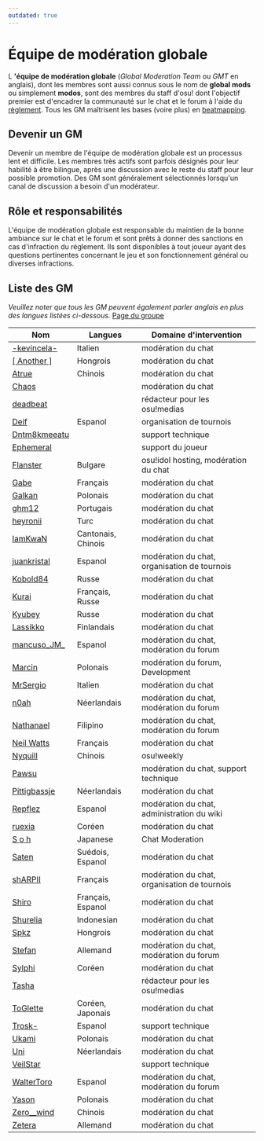 ```yaml
---
outdated: true
---
```

Équipe de modération globale
==============================

L **'équipe de modération globale** (*Global Moderation Team* ou *GMT* en anglais), dont les membres sont aussi connus sous le nom de **global mods** ou simplement **modos**, sont des membres du staff d'osu! dont l'objectif premier est d'encadrer la communauté sur le chat et le forum à l'aide du [règlement](/wiki/Rules). Tous les GM maîtrisent les bases (voire plus) en [beatmapping](/wiki/Beatmapping).

Devenir un GM
-------------

Devenir un membre de l'équipe de modération globale est un processus lent et difficile. Les membres très actifs sont parfois désignés pour leur habilité à être bilingue, après une discussion avec le reste du staff pour leur possible promotion. Des GM sont généralement sélectionnés lorsqu'un canal de discussion a besoin d'un modérateur.

Rôle et responsabilités
-----------------------

L'équipe de modération globale est responsable du maintien de la bonne ambiance sur le chat et le forum et sont prêts à donner des sanctions en cas d'infraction du règlement. Ils sont disponibles à tout joueur ayant des questions pertinentes concernant le jeu et son fonctionnement général ou diverses infractions.

Liste des GM
------------

*Veuillez noter que tous les GM peuvent également parler anglais en plus des langues listées ci-dessous.*
[Page du groupe](http://osu.ppy.sh/g/4)

| Nom | Langues | Domaine d'intervention |
| --- | ------- | ---------------------- |
| [-kevincela-](https://osu.ppy.sh/u/266596) | Italien | modération du chat |
| [[ Another ]](https://osu.ppy.sh/u/3416573) | Hongrois | modération du chat |
| [Atrue](https://osu.ppy.sh/u/1758523) | Chinois | modération du chat |
| [Chaos](https://osu.ppy.sh/u/2628870) | | modération du chat |
| [deadbeat](https://osu.ppy.sh/u/128370) | | rédacteur pour les osu!medias |
| [Deif](https://osu.ppy.sh/u/318565) | Espanol | organisation de tournois |
| [Dntm8kmeeatu](https://osu.ppy.sh/u/5428812) | | support technique |
| [Ephemeral](https://osu.ppy.sh/u/102335) | | support du joueur |
| [Flanster](https://osu.ppy.sh/u/447818) | Bulgare | osu!idol hosting, modération du chat |
| [Gabe](https://osu.ppy.sh/u/654108) | Français | modération du chat |
| [Galkan](https://osu.ppy.sh/u/169570) | Polonais | modération du chat |
| [ghm12](https://osu.ppy.sh/u/2594229) | Portugais | modération du chat |
| [heyronii](https://osu.ppy.sh/u/5642779) | Turc | modération du chat |
| [IamKwaN](https://osu.ppy.sh/u/1856463) | Cantonais, Chinois | modération du chat |
| [juankristal](https://osu.ppy.sh/u/443656) | Espanol | modération du chat, organisation de tournois |
| [Kobold84](https://osu.ppy.sh/u/3227533) | Russe | modération du chat |
| [Kurai](https://osu.ppy.sh/u/77089) | Français, Russe | modération du chat |
| [Kyubey](https://osu.ppy.sh/u/2195646) | Russe | modération du chat |
| [Lassikko](https://osu.ppy.sh/u/7253731) | Finlandais | modération du chat |
| [mancuso_JM_](https://osu.ppy.sh/u/521568) | Espanol | modération du chat, modération du forum |
| [Marcin](https://osu.ppy.sh/u/722665) | Polonais | modération du forum, Development |
| [MrSergio](https://osu.ppy.sh/u/2581696) | Italien | modération du chat |
| [n0ah](https://osu.ppy.sh/u/3086393) | Néerlandais | modération du chat, modération du forum |
| [Nathanael](https://osu.ppy.sh/u/2295078) | Filipino | modération du chat, modération du forum |
| [Neil Watts](https://osu.ppy.sh/u/3048059) | Français | modération du chat |
| [Nyquill](https://osu.ppy.sh/u/682935) | Chinois | osu!weekly |
| [Pawsu](https://osu.ppy.sh/u/2371454) |  | modération du chat, support technique |
| [Pittigbassje](https://osu.ppy.sh/u/2167433) | Néerlandais | modération du chat |
| [Repflez](https://osu.ppy.sh/u/201392) | Espanol | modération du chat, administration du wiki |
| [ruexia](https://osu.ppy.sh/u/385069) | Coréen | modération du chat |
| [S o h](https://osu.ppy.sh/u/2234772) | Japanese | Chat Moderation |
| [Saten](https://osu.ppy.sh/u/444506) | Suédois, Espanol | modération du chat |
| [shARPII](https://osu.ppy.sh/u/776257) | Français | modération du chat, organisation de tournois |
| [Shiro](https://osu.ppy.sh/u/113005) | Français, Espanol | modération du chat |
| [Shurelia](https://osu.ppy.sh/u/3807986) | Indonesian | modération du chat |
| [Spkz](https://osu.ppy.sh/u/2964029) | Hongrois | modération du chat |
| [Stefan](https://osu.ppy.sh/u/626907) | Allemand | modération du chat, modération du forum |
| [Sylphi](https://osu.ppy.sh/u/1399551) | Coréen | modération du chat |
| [Tasha](https://osu.ppy.sh/u/1031958) | | rédacteur pour les osu!medias |
| [ToGlette](https://osu.ppy.sh/u/1076236) | Coréen, Japonais | modération du chat |
| [Trosk-](https://osu.ppy.sh/u/3469385) | Espanol | support technique |
| [Ukami](https://osu.ppy.sh/u/820865) | Polonais | modération du chat |
| [Uni](https://osu.ppy.sh/u/617106) | Néerlandais | modération du chat |
| [VeilStar](https://osu.ppy.sh/u/4255720) | | support technique |
| [WalterToro](https://osu.ppy.sh/u/5281416) | Espanol | modération du chat, modération du forum |
| [Yason](https://osu.ppy.sh/u/2574392) | Polonais | modération du chat |
| [Zero__wind](https://osu.ppy.sh/u/1822830) | Chinois | modération du chat |
| [Zetera](https://osu.ppy.sh/u/587737) | Allemand | modération du chat |
